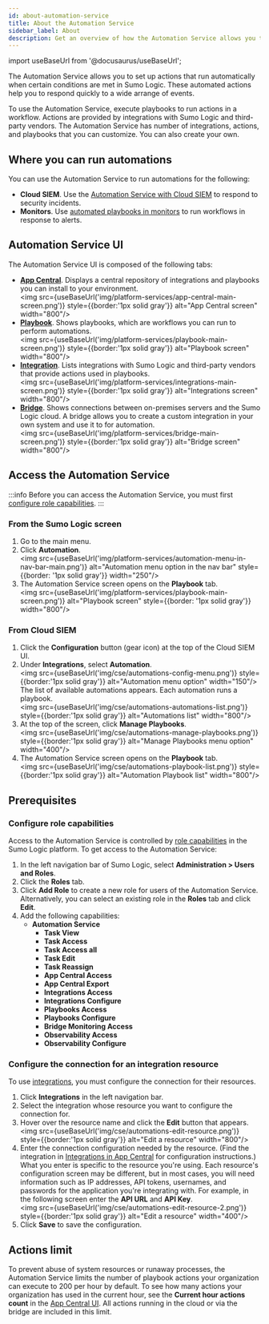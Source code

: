 ```yaml
---
id: about-automation-service
title: About the Automation Service
sidebar_label: About
description: Get an overview of how the Automation Service allows you to automate actions. 
---
```


import useBaseUrl from '@docusaurus/useBaseUrl';

The Automation Service allows you to set up actions that run automatically when certain conditions are met in Sumo Logic. These automated actions help you to respond quickly to a wide arrange of events. 

To use the Automation Service, execute playbooks to run actions in a workflow. Actions are provided by integrations with Sumo Logic and third-party vendors. The Automation Service has number of integrations, actions, and playbooks that you can customize. You can also create your own.

## Where you can run automations

You can use the Automation Service to run automations for the following:
* **Cloud SIEM**. Use the [Automation Service with Cloud SIEM](/docs/cse/automation/about-automation-service-and-cloud-siem) to respond to security incidents.
* **Monitors**. Use [automated playbooks in monitors](/docs/alerts/monitors/use-playbooks-with-monitors) to run workflows in response to alerts. 

## Automation Service UI

The Automation Service UI is composed of the following tabs:
* [**App Central**](/docs/platform-services/automation-service/automation-service-app-central). Displays a central repository of integrations and playbooks you can install to your environment.<br/><img src={useBaseUrl('img/platform-services/app-central-main-screen.png')} style={{border:'1px solid gray'}} alt="App Central screen" width="800"/> 
* [**Playbook**](/docs/platform-services/automation-service/automation-service-playbooks). Shows playbooks, which are workflows you can run to perform automations. <br/><img src={useBaseUrl('img/platform-services/playbook-main-screen.png')} style={{border:'1px solid gray'}} alt="Playbook screen" width="800"/>
* [**Integration**](/docs/platform-services/automation-service/automation-service-integrations.md). Lists integrations with Sumo Logic and third-party vendors that provide actions used in playbooks. <br/><img src={useBaseUrl('img/platform-services/integrations-main-screen.png')} style={{border:'1px solid gray'}} alt="Integrations screen" width="800"/>
* [**Bridge**](/docs/platform-services/automation-service/automation-service-bridge.md). Shows connections between on-premises servers and the Sumo Logic cloud. A bridge allows you to create a custom integration in your own system and use it to for automation. <br/><img src={useBaseUrl('img/platform-services/bridge-main-screen.png')} style={{border:'1px solid gray'}} alt="Bridge screen" width="800"/>

## Access the Automation Service

:::info
Before you can access the Automation Service, you must first [configure role capabilities](#configure-role-capabilities).
:::

### From the Sumo Logic screen

1. Go to the main menu.
1. Click **Automation**. <br/><img src={useBaseUrl('img/platform-services/automation-menu-in-nav-bar-main.png')} alt="Automation menu option in the nav bar" style={{border: '1px solid gray'}} width="250"/> 
1. The Automation Service screen opens on the **Playbook** tab. <br/><img src={useBaseUrl('img/platform-services/playbook-main-screen.png')} alt="Playbook screen" style={{border: '1px solid gray'}} width="800"/>

### From Cloud SIEM

1. Click the **Configuration** button (gear icon) at the top of the Cloud SIEM UI.
1. Under **Integrations**, select **Automation**.<br/><img src={useBaseUrl('img/cse/automations-config-menu.png')} style={{border:'1px solid gray'}} alt="Automation menu option" width="150"/><br/>The list of available automations appears. Each automation runs a playbook.<br/><img src={useBaseUrl('img/cse/automations-automations-list.png')} style={{border:'1px solid gray'}} alt="Automations list" width="800"/>
1. At the top of the screen, click **Manage Playbooks**.<br/><img src={useBaseUrl('img/cse/automations-manage-playbooks.png')} style={{border:'1px solid gray'}} alt="Manage Playbooks menu option" width="400"/>
1. The Automation Service screen opens on the **Playbook** tab. <br/><img src={useBaseUrl('img/cse/automations-playbook-list.png')} style={{border:'1px solid gray'}} alt="Automation Playbook list" width="800"/>

## Prerequisites

### Configure role capabilities

Access to the Automation Service is controlled by [role capabilities](/docs/manage/users-roles/roles/role-capabilities) in the Sumo Logic platform. To get access to the Automation Service:
1. In the left navigation bar of Sumo Logic, select **Administration > Users and Roles**.
1. Click the **Roles** tab. 
1. Click **Add Role** to create a new role for users of the Automation Service. Alternatively, you can select an existing role in the **Roles** tab and click **Edit**.
1. Add the following capabilities:
   * **Automation Service**
      * **Task View**
      * **Task Access**
      * **Task Access all**
      * **Task Edit**
      * **Task Reassign**
      * **App Central Access**
      * **App Central Export**
      * **Integrations Access**
      * **Integrations Configure**
      * **Playbooks Access**
      * **Playbooks Configure**
      * **Bridge Monitoring Access**
      * **Observability Access**
      * **Observability Configure**

### Configure the connection for an integration resource

To use [integrations](/docs/platform-services/automation-service/automation-service-integrations), you must configure the connection for their resources. 
1. Click **Integrations** in the left navigation bar.
1. Select the integration whose resource you want to configure the connection for. 
1. Hover over the resource name and click the **Edit** button that appears.<br/><img src={useBaseUrl('img/cse/automations-edit-resource.png')} style={{border:'1px solid gray'}} alt="Edit a resource" width="800"/> 
1. Enter the connection configuration needed by the resource. (Find the integration in [Integrations in App Central](/docs/platform-services/automation-service/app-central/integrations/) for configuration instructions.)<br/>What you enter is specific to the resource you're using. Each resource's configuration screen may be different, but in most cases, you will need information such as IP addresses, API tokens, usernames, and passwords for the application you're integrating with. For example, in the following screen enter the **API URL** and **API Key**. <br/><img src={useBaseUrl('img/cse/automations-edit-resource-2.png')} style={{border:'1px solid gray'}} alt="Edit a resource" width="400"/> 
1. Click **Save** to save the configuration. 

## Actions limit

To prevent abuse of system resources or runaway processes, the Automation Service limits the number of playbook actions your organization can execute to 200 per hour by default. To see how many actions your organization has used in the current hour, see the **Current hour actions count** in the [App Central UI](/docs/platform-services/automation-service/automation-service-app-central/#app-central-ui). All actions running in the cloud or via the bridge are included in this limit.